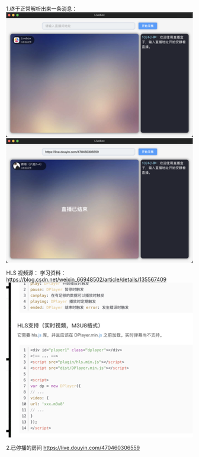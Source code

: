 1.终于正常解析出来一条消息：
![alt text](image-2.png)
![alt text](image-3.png)

HLS 视频源：
学习资料：https://blog.csdn.net/weixin_66948502/article/details/135567409
![alt text](image.png)

2.已停播的房间
https://live.douyin.com/470460306559
